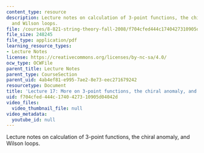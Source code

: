 ```yaml
---
content_type: resource
description: Lecture notes on calculation of 3-point functions, the chiral anomaly,
  and Wilson loops.
file: /courses/8-821-string-theory-fall-2008/f704cfed444c1740427310905d04042d_lecture17.pdf
file_size: 248245
file_type: application/pdf
learning_resource_types:
- Lecture Notes
license: https://creativecommons.org/licenses/by-nc-sa/4.0/
ocw_type: OCWFile
parent_title: Lecture Notes
parent_type: CourseSection
parent_uid: 4ab4ef81-e995-7ae2-8e73-eec271679242
resourcetype: Document
title: 'Lecture 17: More on 3-point functions, the chiral anomaly, and Wilson loops'
uid: f704cfed-444c-1740-4273-10905d04042d
video_files:
  video_thumbnail_file: null
video_metadata:
  youtube_id: null
---
```

Lecture notes on calculation of 3-point functions, the chiral anomaly, and Wilson loops.